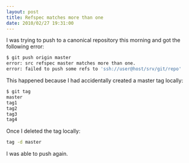 ```yaml
---
layout: post
title: Refspec matches more than one
date: 2010/02/27 19:31:00
---
```


I was trying to push to a canonical repository this morning and got the following error:

```bash
$ git push origin master
error: src refspec master matches more than one.
error: failed to push some refs to 'ssh://user@host/srv/git/repo'
```

This happened because I had accidentally created a master tag locally:
    
```bash
$ git tag
master
tag1
tag2
tag3
tag4
```

Once I deleted the tag locally:
    
```bash
tag -d master
```

I was able to push again.
